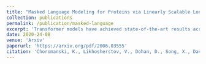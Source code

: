 ```yaml
---
title: "Masked Language Modeling for Proteins via Linearly Scalable Long-Context Transformers"
collection: publications
permalink: /publication/masked-language
excerpt: 'Transformer models have achieved state-of-the-art results across a diverse range of domains. However, concern over the cost of training the attention mechanism to learn complex dependencies between distant inputs continues to grow. In response, solutions that exploit the structure and sparsity of the learned attention matrix have blossomed. However, real-world applications that involve long sequences, such as biological sequence analysis, may fall short of meeting these assumptions, precluding exploration of these models. To address this challenge, we present a new Transformer architecture, Performer, based on Fast Attention Via Orthogonal Random features (FAVOR). Our mechanism scales linearly rather than quadratically in the number of tokens in the sequence, is characterized by sub-quadratic space complexity and does not incorporate any sparsity pattern priors. Furthermore, it provides strong theoretical guarantees: unbiased estimation of the attention matrix and uniform convergence. It is also backwards-compatible with pre-trained regular Transformers. We demonstrate its effectiveness on the challenging task of protein sequence modeling and provide detailed theoretical analysis.'
date: 2020-24-08
venue: 'Arxiv'
paperurl: 'https://arxiv.org/pdf/2006.03555'
citation: 'Choromanski, K., Likhosherstov, V., Dohan, D., Song, X., Davis, J., Sarlos, T., ... & Weller, A. (2020). Masked Language Modeling for Proteins via Linearly Scalable Long-Context Transformers. arXiv preprint arXiv:2006.03555.'
---
```

